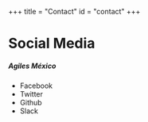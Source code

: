 +++
title = "Contact"
id = "contact"
+++

# Social Media

##### Agiles México

* Facebook
* Twitter
* Github
* Slack
